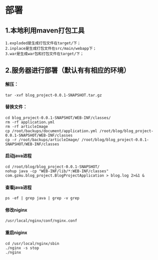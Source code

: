 # 部署
## 1.本地利用maven打包工具
    1.exploded是生成打包文件在target/下；
    2.inplace是生成打包文件在src/main/webapp下；
    3.war是生成war包和打包文件在target/下；

## 2.服务器进行部署（默认有有相应的环境）
#### 解压：
    tar -xvf blog_project-0.0.1-SNAPSHOT.tar.gz
#### 替换文件：
    cd blog_project-0.0.1-SNAPSHOT/WEB-INF/classes/
    rm -rf application.yml 
    rm -rf articleImage
    cp /root/backups/document/application.yml /root/blog/blog_project-0.0.1-SNAPSHOT/WEB-INF/classes
    cp -r /root/backups/articleImage/ /root/blog/blog_project-0.0.1-SNAPSHOT/WEB-INF/classes
#### 启动java进程
    cd /root/blog/blog_project-0.0.1-SNAPSHOT/
    nohup java -cp "WEB-INF/lib/*:WEB-INF/classes" com.gzmu.blog_project.BlogProjectApplication > blog.log 2>&1 &
#### 查看java进程
    ps -ef | grep java | grep -v grep
#### 修改niginx
    /usr/local/nginx/conf/nginx.conf
#### 重启niginx
    cd /usr/local/nginx/sbin
    ./nginx -s stop
    ./nginx
